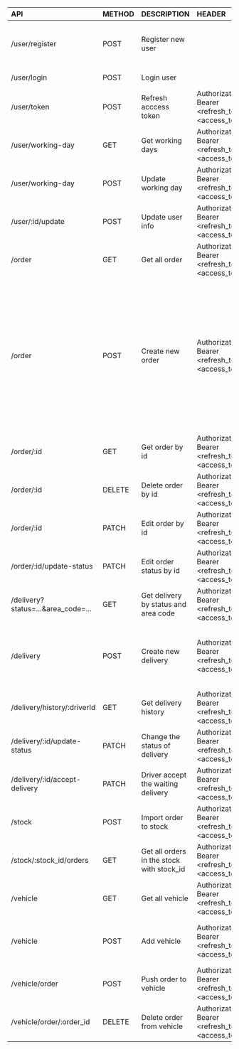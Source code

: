 | API | METHOD | DESCRIPTION | HEADER | BODY |
| :- | :- | :- | :- | :- |
| /user/register | POST | Register new user | | fullname: string <br /> email: string <br /> phone: string <br /> password: string <br /> typeUser: string  |
| /user/login | POST | Login user |  | email: string <br /> password: string |
| /user/token | POST | Refresh acccess token | Authorization: Bearer <refresh_token> <access_token> | email: string |
| /user/working-day | GET | Get working days | Authorization: Bearer <refresh_token> <access_token> | |
| /user/working-day | POST | Update working day | Authorization: Bearer <refresh_token> <access_token> | time: string (recommend using Date.now()) |
| /user/:id/update | POST | Update user info | Authorization: Bearer <refresh_token> <access_token> | information you want to update |
| /order | GET | Get all order | Authorization: Bearer <refresh_token> <access_token> | |
| /order | POST | Create new order | Authorization: Bearer <refresh_token> <access_token> | sender_address: string <br /> receiver_address: string <br/>payment_type: string<br/> cod_amount: number<br/>note: string<br/>status: string<br/>shipping_fee: number<br/>user_id: objectId<br>items:<br> [{ <br/>name: string, <br>quantity: number, <br>type: string, <br>weight: number<br>}] |
| /order/:id | GET | Get order by id | Authorization: Bearer <refresh_token> <access_token> | |
| /order/:id | DELETE | Delete order by id | Authorization: Bearer <refresh_token> <access_token> | |
| /order/:id | PATCH | Edit order by id | Authorization: Bearer <refresh_token> <access_token> | Data |
| /order/:id/update-status | PATCH | Edit order status by id | Authorization: Bearer <refresh_token> <access_token> | status: string |
| /delivery?status=...&area_code=... | GET | Get delivery by status and area code | Authorization: Bearer <refresh_token> <access_token> | |
| /delivery | POST | Create new delivery | Authorization: Bearer <refresh_token> <access_token> | order_id: string <br /> driver_id: string (optional) <br /> status: string <br /> area_code: number <br /> from: string <br /> to: string |
| /delivery/history/:driverId | GET | Get delivery history | Authorization: Bearer <refresh_token> <access_token> | |
| /delivery/:id/update-status | PATCH | Change the status of delivery | Authorization: Bearer <refresh_token> <access_token> | status: string |
| /delivery/:id/accept-delivery | PATCH | Driver accept the waiting delivery | Authorization: Bearer <refresh_token> <access_token> | driver_id: string |
| /stock| POST | Import order to stock | Authorization: Bearer <refresh_token> <access_token> | order_id: string <br /> stock_id: string <br /> stocker_id: string|
| /stock/:stock_id/orders| GET | Get all orders in the stock with stock_id | Authorization: Bearer <refresh_token> <access_token> |  |
| /vehicle | GET | Get all vehicle | Authorization: Bearer <refresh_token> <access_token> |  |
| /vehicle | POST | Add vehicle | Authorization: Bearer <refresh_token> <access_token> | max_weight: string <br/> from: string <br/> to: string <br/> license_plate_number: string |
| /vehicle/order | POST | Push order to vehicle | Authorization: Bearer <refresh_token> <access_token> | vehicle_id: string <br/> order_id: string |
| /vehicle/order/:order_id | DELETE | Delete order from vehicle | Authorization: Bearer <refresh_token> <access_token> | vehicle_id: string |
